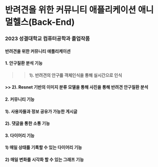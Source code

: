 # 반려견을 위한 커뮤니티 애플리케이션 애니멀헬스(Back-End)
### 2023 성결대학교 컴퓨터공학과 졸업작품
#### 반려견을 위한 커뮤니티 애플리케이션
#### 1. 안구질환 분석 기능
>> #### 1). 반려견의 안구를 객체인식을 통해 실시간으로 인식
#### >> 2). Resnet 기반의 이미지 분류 모델을 통해 사진을 통해 반려견 안구질환 분석
#### 2. 커뮤니티 기능
#### 1). 사용자들과 정보 공유가 가능한 게시글
#### 2). 댓글을 통한 소통 기능
#### 3. 다이어리 기능
#### 1) 매일 상태를 기록할 수 있는 다이어리 기능
#### 2) 매일 변화를 시각화 할 수 있는 그래프 기능

